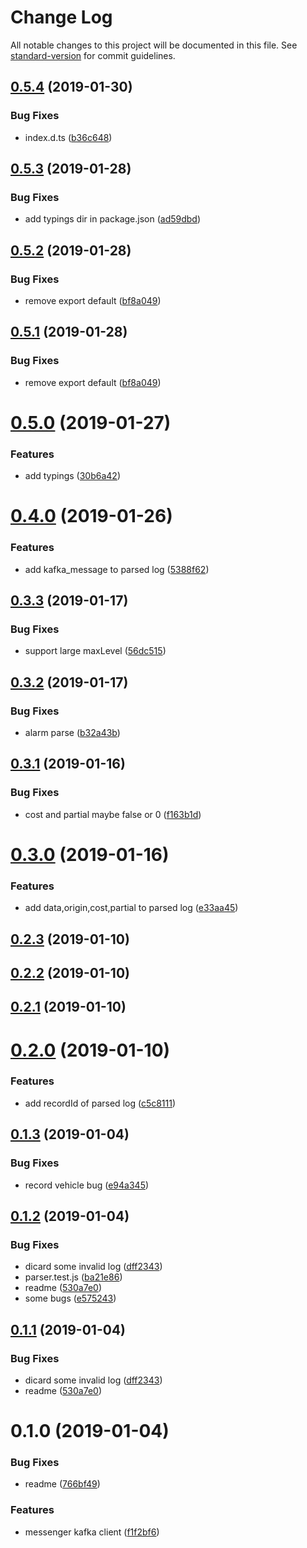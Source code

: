# Change Log

All notable changes to this project will be documented in this file. See [standard-version](https://github.com/conventional-changelog/standard-version) for commit guidelines.

<a name="0.5.4"></a>
## [0.5.4](https://github.com/36node/shanghaibus-messenger/compare/v0.5.3...v0.5.4) (2019-01-30)


### Bug Fixes

* index.d.ts ([b36c648](https://github.com/36node/shanghaibus-messenger/commit/b36c648))



<a name="0.5.3"></a>
## [0.5.3](https://github.com/36node/shanghaibus-messenger/compare/v0.5.2...v0.5.3) (2019-01-28)


### Bug Fixes

* add typings dir in package.json ([ad59dbd](https://github.com/36node/shanghaibus-messenger/commit/ad59dbd))



<a name="0.5.2"></a>
## [0.5.2](https://github.com/36node/shanghaibus-messenger/compare/v0.5.0...v0.5.2) (2019-01-28)


### Bug Fixes

* remove export default ([bf8a049](https://github.com/36node/shanghaibus-messenger/commit/bf8a049))



<a name="0.5.1"></a>
## [0.5.1](https://github.com/36node/shanghaibus-messenger/compare/v0.5.0...v0.5.1) (2019-01-28)


### Bug Fixes

* remove export default ([bf8a049](https://github.com/36node/shanghaibus-messenger/commit/bf8a049))



<a name="0.5.0"></a>
# [0.5.0](https://github.com/36node/shanghaibus-messenger/compare/v0.4.0...v0.5.0) (2019-01-27)


### Features

* add typings ([30b6a42](https://github.com/36node/shanghaibus-messenger/commit/30b6a42))



<a name="0.4.0"></a>
# [0.4.0](https://github.com/36node/shanghaibus-messenger/compare/v0.3.3...v0.4.0) (2019-01-26)


### Features

* add kafka_message to parsed log ([5388f62](https://github.com/36node/shanghaibus-messenger/commit/5388f62))



<a name="0.3.3"></a>
## [0.3.3](https://github.com/36node/shanghaibus-messenger/compare/v0.3.2...v0.3.3) (2019-01-17)


### Bug Fixes

* support large maxLevel ([56dc515](https://github.com/36node/shanghaibus-messenger/commit/56dc515))



<a name="0.3.2"></a>
## [0.3.2](https://github.com/36node/shanghaibus-messenger/compare/v0.3.1...v0.3.2) (2019-01-17)


### Bug Fixes

* alarm parse ([b32a43b](https://github.com/36node/shanghaibus-messenger/commit/b32a43b))



<a name="0.3.1"></a>
## [0.3.1](https://github.com/36node/shanghaibus-messenger/compare/v0.3.0...v0.3.1) (2019-01-16)


### Bug Fixes

* cost and partial maybe false or 0 ([f163b1d](https://github.com/36node/shanghaibus-messenger/commit/f163b1d))



<a name="0.3.0"></a>
# [0.3.0](https://github.com/36node/shanghaibus-messenger/compare/v0.2.3...v0.3.0) (2019-01-16)


### Features

* add data,origin,cost,partial to parsed log ([e33aa45](https://github.com/36node/shanghaibus-messenger/commit/e33aa45))



<a name="0.2.3"></a>
## [0.2.3](https://github.com/36node/shanghaibus-messenger/compare/v0.2.2...v0.2.3) (2019-01-10)



<a name="0.2.2"></a>
## [0.2.2](https://github.com/36node/shanghaibus-messenger/compare/v0.2.1...v0.2.2) (2019-01-10)



<a name="0.2.1"></a>
## [0.2.1](https://github.com/36node/shanghaibus-messenger/compare/v0.2.0...v0.2.1) (2019-01-10)



<a name="0.2.0"></a>
# [0.2.0](https://github.com/36node/shanghaibus-messenger/compare/v0.1.3...v0.2.0) (2019-01-10)


### Features

* add recordId of parsed log ([c5c8111](https://github.com/36node/shanghaibus-messenger/commit/c5c8111))



<a name="0.1.3"></a>
## [0.1.3](https://github.com/36node/shanghaibus-messenger/compare/v0.1.2...v0.1.3) (2019-01-04)


### Bug Fixes

* record vehicle bug ([e94a345](https://github.com/36node/shanghaibus-messenger/commit/e94a345))



<a name="0.1.2"></a>
## [0.1.2](https://github.com/36node/shanghaibus-messenger/compare/v0.1.0...v0.1.2) (2019-01-04)


### Bug Fixes

* dicard some invalid log ([dff2343](https://github.com/36node/shanghaibus-messenger/commit/dff2343))
* parser.test.js ([ba21e86](https://github.com/36node/shanghaibus-messenger/commit/ba21e86))
* readme ([530a7e0](https://github.com/36node/shanghaibus-messenger/commit/530a7e0))
* some bugs ([e575243](https://github.com/36node/shanghaibus-messenger/commit/e575243))



<a name="0.1.1"></a>
## [0.1.1](https://github.com/36node/shanghaibus-messenger/compare/v0.1.0...v0.1.1) (2019-01-04)


### Bug Fixes

* dicard some invalid log ([dff2343](https://github.com/36node/shanghaibus-messenger/commit/dff2343))
* readme ([530a7e0](https://github.com/36node/shanghaibus-messenger/commit/530a7e0))



<a name="0.1.0"></a>
# 0.1.0 (2019-01-04)


### Bug Fixes

* readme ([766bf49](https://github.com/36node/shanghaibus-messenger/commit/766bf49))


### Features

* messenger kafka client ([f1f2bf6](https://github.com/36node/shanghaibus-messenger/commit/f1f2bf6))
